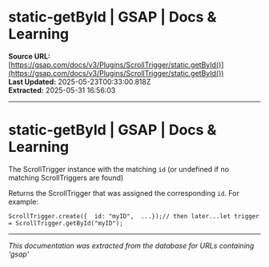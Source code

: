 # static-getById | GSAP | Docs & Learning

**Source URL:** [https://gsap.com/docs/v3/Plugins/ScrollTrigger/static.getById()](https://gsap.com/docs/v3/Plugins/ScrollTrigger/static.getById())  
**Last Updated:** 2025-05-23T00:33:00.818Z  
**Extracted:** 2025-05-31 16:56:03

---

# static-getById | GSAP | Docs & Learning

The ScrollTrigger instance with the matching `id` (or undefined if no matching ScrollTriggers are found)

Returns the ScrollTrigger that was assigned the corresponding `id`. For example:

```
ScrollTrigger.create({  id: "myID",  ...});// then later...let trigger = ScrollTrigger.getById("myID");
```

---

*This documentation was extracted from the database for URLs containing 'gsap'*
